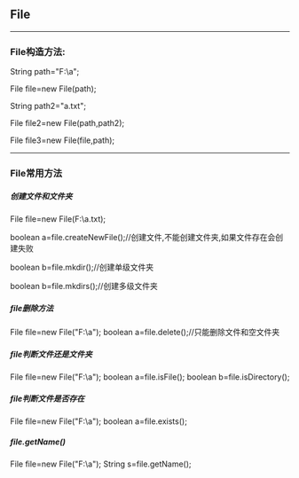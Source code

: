 ## File
---
### File构造方法:

String path="F:\\a";

File file=new File(path);

String path2="a.txt";

File file2=new File(path,path2);

File file3=new File(file,path);

---

### File常用方法

##### 创建文件和文件夹
File file=new File(F:\\a.txt);

boolean a=file.createNewFile();//创建文件,不能创建文件夹,如果文件存在会创建失败

boolean b=file.mkdir();//创建单级文件夹

boolean b=file.mkdirs();//创建多级文件夹

##### file删除方法
File file=new File("F:\\a");
boolean a=file.delete();//只能删除文件和空文件夹

##### file判断文件还是文件夹
File file=new File("F:\\a");
boolean a=file.isFile();
boolean b=file.isDirectory();

##### file判断文件是否存在
File file=new File("F:\\a");
boolean a=file.exists();

##### file.getName()
File file=new File("F:\\a");
String s=file.getName();

